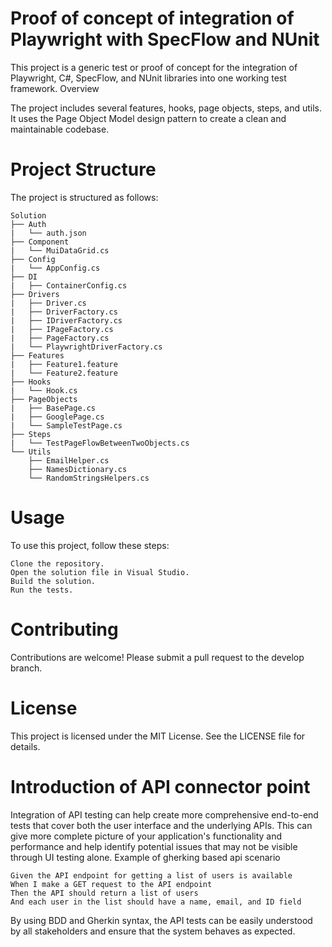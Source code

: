 # Proof of concept of integration of Playwright with SpecFlow and NUnit

This project is a generic test or proof of concept for the integration of Playwright, C#, SpecFlow, and NUnit libraries into one working test framework.
Overview

The project includes several features, hooks, page objects, steps, and utils. It uses the Page Object Model design pattern to create a clean and maintainable codebase.
# Project Structure

The project is structured as follows:

```(bash)
Solution
├── Auth
|   └── auth.json
├── Component
|   └── MuiDataGrid.cs
├── Config
|   └── AppConfig.cs
├── DI
|   ├── ContainerConfig.cs
├── Drivers
|   ├── Driver.cs
|   ├── DriverFactory.cs
|   ├── IDriverFactory.cs
|   ├── IPageFactory.cs
|   ├── PageFactory.cs
|   └── PlaywrightDriverFactory.cs
├── Features
|   ├── Feature1.feature
|   └── Feature2.feature
├── Hooks
|   └── Hook.cs
├── PageObjects
|   ├── BasePage.cs
|   ├── GooglePage.cs
|   └── SampleTestPage.cs
├── Steps
|   └── TestPageFlowBetweenTwoObjects.cs
└── Utils
    ├── EmailHelper.cs
    ├── NamesDictionary.cs
    └── RandomStringsHelpers.cs
```
# Usage

To use this project, follow these steps:

    Clone the repository.
    Open the solution file in Visual Studio.
    Build the solution.
    Run the tests.

# Contributing

Contributions are welcome! Please submit a pull request to the develop branch.
# License

This project is licensed under the MIT License. See the LICENSE file for details.

# Introduction of API connector point
Integration of API testing can help create more comprehensive end-to-end tests that cover both the user interface and the underlying APIs. This can give more complete picture of your application's functionality and performance and help identify potential issues that may not be visible through UI testing alone.
Example of gherking based api scenario
```(bash)
Given the API endpoint for getting a list of users is available
When I make a GET request to the API endpoint
Then the API should return a list of users
And each user in the list should have a name, email, and ID field
```
By using BDD and Gherkin syntax, the API tests can be easily understood by all stakeholders and ensure that the system behaves as expected.
